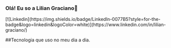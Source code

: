 <h3>Olá! Eu so a Lilian Graciano👋</h3>
[![Linkedin](https://img.shields.io/badge/LinkedIn-0077B5?style=for-the-badge&logo=linkedin&logoColor=white)](https://www.linkedin.com/in/lilian-graciano/)


##Tecnologia que uso no meu dia a dia.



